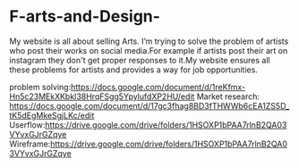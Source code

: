 # F-arts-and-Design-
My website is all about selling Arts. I’m trying to solve the problem of artists  who post their works on social media.For example if artists post their art on instagram they don't get proper responses to it.My website ensures all these problems for artists and provides a way for job opportunities.

problem solving:https://docs.google.com/document/d/1reKfmx-Hn5c23MEkXKbkI38HrqFSgg5YpylufdXP2HU/edit
Market research: https://docs.google.com/document/d/17gc3fhag8BD3fTHWWb6cEA1ZS5D_tK5dEgMkeSgjLKc/edit
Userflow:https://drive.google.com/drive/folders/1HSOXP1bPAA7rlnB2QA03VYvxGJrGZqye
Wireframe:https://drive.google.com/drive/folders/1HSOXP1bPAA7rlnB2QA03VYvxGJrGZqye

